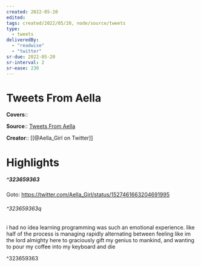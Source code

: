 ```yaml
---
created: 2022-05-20
edited:
tags: created/2022/05/20, node/source/tweets
type: 
  - tweets
deliveredBy: 
  - "readwise"
  - "twitter"
sr-due: 2022-05-20
sr-interval: 2
sr-ease: 230
---
```

# Tweets From Aella

**Covers**:: 

**Source**:: [Tweets From Aella](https://twitter.com/Aella_Girl)

**Creator**:: [[@Aella_Girl on Twitter]]

# Highlights
##### ^323659363


Goto: https://twitter.com/Aella_Girl/status/1527461663204691995  

###### ^323659363q

i had no idea learning programming was such an emotional experience. like half of the process is managing rapidly alternating between feeling like im the lord almighty here to graciously gift my genius to mankind, and wanting to pour my coffee into my keyboard and die 

^323659363

